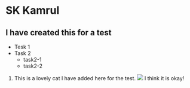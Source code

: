 # SK Kamrul
## I have created this for a test
* Tesk 1
* Task 2
  * task2-1
  * task2-2
1. This is a lovely cat I have added here for the test.
  ![](https://i.ebayimg.com/images/g/V80AAOSwLehazFf4/s-l1600.jpg)
I think it is okay!
